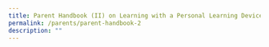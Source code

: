 ```yaml
---
title: Parent Handbook (II) on Learning with a Personal Learning Device
permalink: /parents/parent-handbook-2
description: ""
---
```


